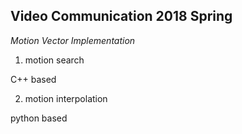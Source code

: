 ## Video Communication 2018 Spring

*Motion Vector Implementation*

1. motion search

  C++ based

2. motion interpolation

  python based